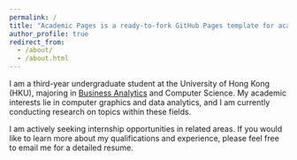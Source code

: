```yaml
---
permalink: /
title: "Academic Pages is a ready-to-fork GitHub Pages template for academic personal websites"
author_profile: true
redirect_from: 
  - /about/
  - /about.html
---
```


I am a third-year undergraduate student at the University of Hong Kong (HKU), majoring in [Business Analytics](https://ug.hkubs.hku.hk/programme/bba-ba) and Computer Science. My academic interests lie in computer graphics and data analytics, and I am currently conducting research on topics within these fields.

I am actively seeking internship opportunities in related areas. If you would like to learn more about my qualifications and experience, please feel free to email me for a detailed resume.